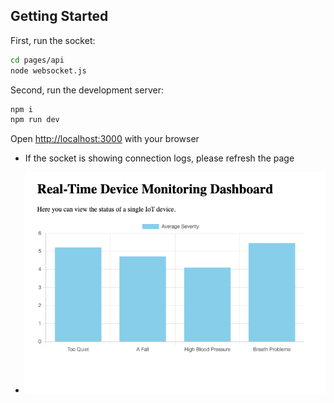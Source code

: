 ## Getting Started

First, run the socket:
```bash
cd pages/api
node websocket.js
```

Second, run the development server:

```bash
npm i
npm run dev
```

Open [http://localhost:3000](http://localhost:3000) with your browser

* If the socket is showing connection logs, please refresh the page

* ![img.png](img.png)